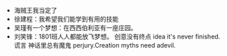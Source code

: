 
- 海贼王我当定了
- 徐建程：我希望我们能学到有用的技能
- 吴瑾有一个梦想：在西西伯利亚有一座庄园。
- 刘笑锋：1801班人人都能放飞梦想。
创意没有终点
idea it's never finished.
谎言 神话里总有魔鬼
perjury.Creation myths need adevil.

